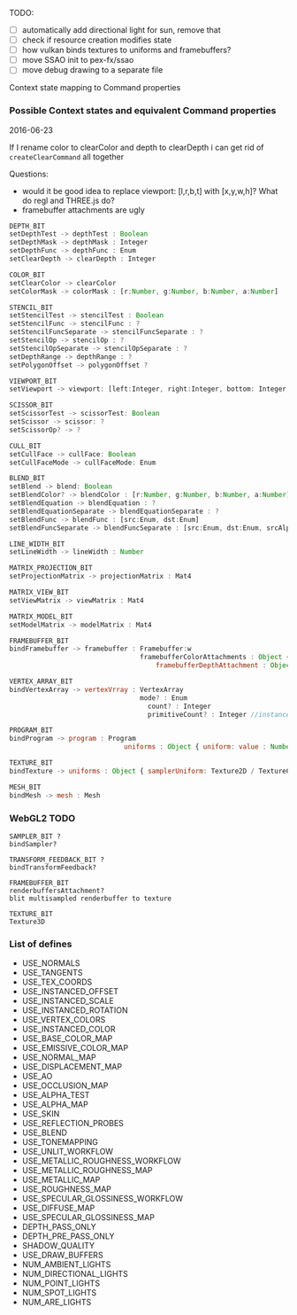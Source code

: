 TODO:
- [ ] automatically add directional light for sun, remove that
- [ ] check if resource creation modifies state
- [ ] how vulkan binds textures to uniforms and framebuffers?
- [ ] move SSAO init to pex-fx/ssao
- [ ] move debug drawing to a separate file

Context state mapping to Command properties

### Possible Context states and equivalent Command properties

2016-06-23

If I rename color to clearColor and depth to clearDepth i can get rid of `createClearCommand` all together

Questions:
- would it be good idea to replace viewport: [l,r,b,t] with [x,y,w,h]? What do regl and THREE.js do?
- framebuffer attachments are ugly

```javascript
DEPTH_BIT
setDepthTest -> depthTest : Boolean
setDepthMask -> depthMask : Integer
setDepthFunc -> depthFunc : Enum
setClearDepth -> clearDepth : Integer

COLOR_BIT
setClearColor -> clearColor
setColorMask -> colorMask : [r:Number, g:Number, b:Number, a:Number]

STENCIL_BIT
setStencilTest -> stencilTest : Boolean
setStencilFunc -> stencilFunc : ?
setStencilFuncSeparate -> stencilFuncSeparate : ?
setStencilOp -> stencilOp : ?
setStencilOpSeparate -> stencilOpSeparate : ?
setDepthRange -> depthRange : ?
setPolygonOffset -> polygonOffset ?

VIEWPORT_BIT
setViewport -> viewport: [left:Integer, right:Integer, bottom: Integer, top:Integer]

SCISSOR_BIT
setScissorTest -> scissorTest: Boolean
setScissor -> scissor: ?
setScissorOp? -> ?

CULL_BIT
setCullFace -> cullFace: Boolean
setCullFaceMode -> cullFaceMode: Enum

BLEND_BIT
setBlend -> blend: Boolean
setBlendColor? -> blendColor : [r:Number, g:Number, b:Number, a:Number]
setBlendEquation -> blendEquation : ?
setBlendEquationSeparate -> blendEquationSeparate : ?
setBlendFunc -> blendFunc : [src:Enum, dst:Enum]
setBlendFuncSeparate -> blendFuncSeparate : [src:Enum, dst:Enum, srcAlpha:Enum, dstAlpha:Enum]

LINE_WIDTH_BIT
setLineWidth -> lineWidth : Number

MATRIX_PROJECTION_BIT
setProjectionMatrix -> projectionMatrix : Mat4

MATRIX_VIEW_BIT
setViewMatrix -> viewMatrix : Mat4

MATRIX_MODEL_BIT
setModelMatrix -> modelMatrix : Mat4

FRAMEBUFFER_BIT
bindFramebuffer -> framebuffer : Framebuffer:w
							     framebufferColorAttachments : Object { idx:  { target: Enum, handle: TextureObject }
									 framebufferDepthAttachment : Object { target: Enum, handle: TextureObject }

VERTEX_ARRAY_BIT
bindVertexArray -> vertexVrray : VertexArray
   								 mode? : Enum
								   count? : Integer
								   primitiveCount? : Integer //instance count

PROGRAM_BIT
bindProgram -> program : Program
							 uniforms : Object { uniform: value : Number / Array }

TEXTURE_BIT
bindTexture -> uniforms : Object { samplerUniform: Texture2D / TextureCube }

MESH_BIT
bindMesh -> mesh : Mesh
```

### WebGL2 TODO

```
SAMPLER_BIT ?
bindSampler?

TRANSFORM_FEEDBACK_BIT ?
bindTransformFeedback?

FRAMEBUFFER_BIT
renderbuffersAttachment?
blit multisampled renderbuffer to texture

TEXTURE_BIT
Texture3D
```

### List of defines

- USE_NORMALS
- USE_TANGENTS
- USE_TEX_COORDS
- USE_INSTANCED_OFFSET
- USE_INSTANCED_SCALE
- USE_INSTANCED_ROTATION
- USE_VERTEX_COLORS
- USE_INSTANCED_COLOR
- USE_BASE_COLOR_MAP
- USE_EMISSIVE_COLOR_MAP
- USE_NORMAL_MAP
- USE_DISPLACEMENT_MAP
- USE_AO
- USE_OCCLUSION_MAP
- USE_ALPHA_TEST
- USE_ALPHA_MAP
- USE_SKIN
- USE_REFLECTION_PROBES
- USE_BLEND
- USE_TONEMAPPING
- USE_UNLIT_WORKFLOW
- USE_METALLIC_ROUGHNESS_WORKFLOW
- USE_METALLIC_ROUGHNESS_MAP
- USE_METALLIC_MAP
- USE_ROUGHNESS_MAP
- USE_SPECULAR_GLOSSINESS_WORKFLOW
- USE_DIFFUSE_MAP
- USE_SPECULAR_GLOSSINESS_MAP
- DEPTH_PASS_ONLY
- DEPTH_PRE_PASS_ONLY
- SHADOW_QUALITY
- USE_DRAW_BUFFERS
- NUM_AMBIENT_LIGHTS
- NUM_DIRECTIONAL_LIGHTS
- NUM_POINT_LIGHTS
- NUM_SPOT_LIGHTS
- NUM_ARE_LIGHTS
